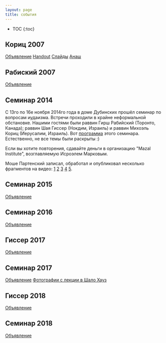 ```yaml
---
layout: page
title: события
---
```

* TOC
{:toc}
## Кориц 2007 ##
[Объявление](koritz-2007/announcement.md)
[Handout](koritz-2007/handout.md)
[Слайды](https://drive.google.com/open?id=1XojjHTsZWbmjX8ElyOvPj1UKHHWK753GGWCWYBoPpGQ)
[Анаш](koritz-2007/anash.md)

## Рабиский 2007 ##
[Объявление](rabiski-2007/announcement.md)

## Семинар 2014 ##
С 13го по 16е ноября 2014го года в доме Дубинских прошёл семинар по вопросам иудаизма.
Встречи проходили в крайне неформальной обстановке.
Нашими гостями были раввин Гирш Рабийский (Торонто, Канада); раввин Шая Гиссер (Нокдим, Израиль)
и раввин Михоэль Кориц (Иерусалим, Израиль).
Вот [программа](seminar-2014/announcement.md)
этого семинара. Естественно, не все темы были раскрыты :)

Если вы хотите повторения, сдавайте деньги в организацию "Mazal Institute", возглавляемую
Исроэлем Марковым.

Моше Партенский записал, обработал и опубликовал несколько фрагментов на видео:
[1](https://youtu.be/wtXa-saq6SQ)
[2](https://youtu.be/_2sUyHnwAI8)
[3](https://youtu.be/OUJKgPLPs4k)
[4](https://youtu.be/IMD69QLVCqM)
[5](https://youtu.be/tk9c87aqkD0).

## Семинар 2015 ##
[Объявление](seminar-2015/announcement.md)

## Семинар 2016 ##
[Объявление](https://drive.google.com/open?id=1lj6DO8BEqPU12CKMDao_9o_jl1bCH3LtQ7ydOP6qIjw)

## Гиссер 2017 ##
[Объявление](https://drive.google.com/open?id=1cxJYoEwAzS-JVF4Lc7WpJ7Ve65DgznW4IMuzV0tEsQU)

## Семинар 2017 ##
[Объявление](https://drive.google.com/open?id=1izxxpn92aC1tjFc51QevQ5uwoDP66a0ov7EflzsFoGg)
[Фотографии с лекции в Шало Хауз](https://photos.google.com/share/AF1QipMQztKzmp2MdAIkZq_rd8QBSR8l86ur_04NN5tK81trFwm6Vug9x2l7HHDDxkANKw?key=SEFUeVNNSHNlNDBRcHZYTDdPYjl6RU1JS0I3RnBR)

## Гиссер 2018 ##
[Объявление](https://drive.google.com/open?id=1U1zAU58c3OQ1yN6DiYt5UFvoZsv-BuCRga042HoCZVE)

## Семинар 2018 ##
[Объявление](https://docs.google.com/document/d/1sZWX_xl_QwR07B7jXjR3ZCsMR1xkPNAcB_CtXWfu7bY/edit?usp=sharing)

